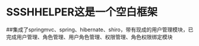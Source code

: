 # SSSHHELPER这是一个空白框架
##集成了springmvc、spring、hibernate、shiro，带有现成的用户管理模块，已完成用户管理、角色管理、用户角色管理、权限管理、角色权限绑定模块
